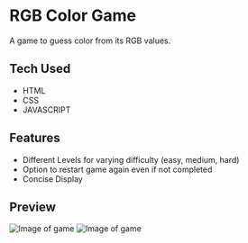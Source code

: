 # RGB Color Game

A game to guess color from its RGB values.

## Tech Used

* HTML
* CSS
* JAVASCRIPT


## Features
- Different Levels for varying difficulty (easy, medium, hard)
- Option to restart game again even if not completed
- Concise Display
## Preview
![Image of game](https://github.com/Anureet37/color_game/game.jpg?raw=true)
![Image of game](https://github.com/Anureet37/color_game/gamewin.jpg?raw=true)
